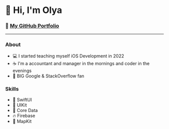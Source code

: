 # 👋 Hi, I'm Olya

### 💼 **[My GitHub Portfolio](https://github.com/bolyaolya/iOS_developer_portfolio)**

---

### About
- 💻 I started teaching myself iOS Development in 2022
- ☕️ I'm a accountant and manager in the mornings and coder in the evenings
- 🫶 BIG Google & StackOverflow fan 

 ### Skills
- 🎨 SwiftUI
- 📲 UIKit
- 💽 Core Data
- 🔥 Firebase
- 📍 MapKit
